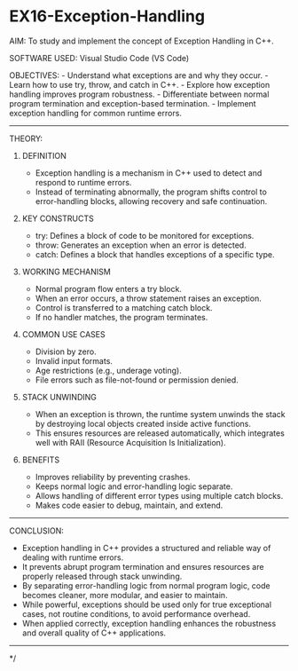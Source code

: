 # EX16-Exception-Handling

AIM:
    To study and implement the concept of Exception Handling in C++.

SOFTWARE USED:
    Visual Studio Code (VS Code)

OBJECTIVES:
    - Understand what exceptions are and why they occur.
    - Learn how to use try, throw, and catch in C++.
    - Explore how exception handling improves program robustness.
    - Differentiate between normal program termination 
      and exception-based termination.
    - Implement exception handling for common runtime errors.

------------------------------------------------------------
THEORY:

1) DEFINITION
   - Exception handling is a mechanism in C++ used to detect 
     and respond to runtime errors. 
   - Instead of terminating abnormally, the program shifts control 
     to error-handling blocks, allowing recovery and safe continuation.

2) KEY CONSTRUCTS
   - try:
     Defines a block of code to be monitored for exceptions.
   - throw:
     Generates an exception when an error is detected.
   - catch:
     Defines a block that handles exceptions of a specific type.

3) WORKING MECHANISM
   - Normal program flow enters a try block.
   - When an error occurs, a throw statement raises an exception.
   - Control is transferred to a matching catch block.
   - If no handler matches, the program terminates.

4) COMMON USE CASES
   - Division by zero.
   - Invalid input formats.
   - Age restrictions (e.g., underage voting).
   - File errors such as file-not-found or permission denied.

5) STACK UNWINDING
   - When an exception is thrown, the runtime system 
     unwinds the stack by destroying local objects 
     created inside active functions.
   - This ensures resources are released automatically, 
     which integrates well with RAII (Resource Acquisition Is Initialization).

6) BENEFITS
   - Improves reliability by preventing crashes.
   - Keeps normal logic and error-handling logic separate.
   - Allows handling of different error types using multiple catch blocks.
   - Makes code easier to debug, maintain, and extend.

------------------------------------------------------------
CONCLUSION:
   - Exception handling in C++ provides a structured and reliable 
     way of dealing with runtime errors.
   - It prevents abrupt program termination and ensures resources 
     are properly released through stack unwinding.
   - By separating error-handling logic from normal program logic, 
     code becomes cleaner, more modular, and easier to maintain.
   - While powerful, exceptions should be used only for true 
     exceptional cases, not routine conditions, to avoid performance overhead.
   - When applied correctly, exception handling enhances 
     the robustness and overall quality of C++ applications.

------------------------------------------------------------
*/
